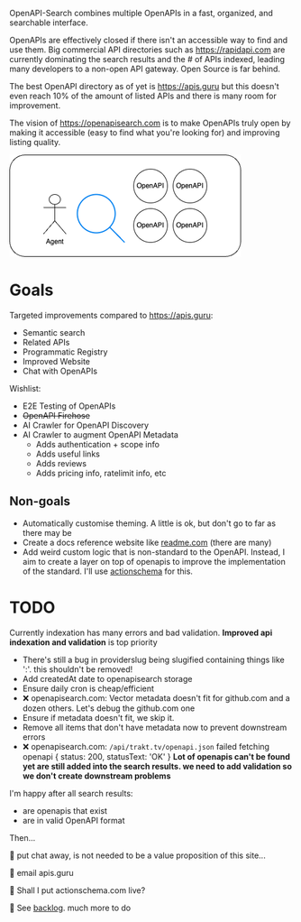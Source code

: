 OpenAPI-Search combines multiple OpenAPIs in a fast, organized, and searchable interface.

OpenAPIs are effectively closed if there isn't an accessible way to find and use them. Big commercial API directories such as https://rapidapi.com are currently dominating the search results and the # of APIs indexed, leading many developers to a non-open API gateway. Open Source is far behind.

The best OpenAPI directory as of yet is https://apis.guru but this doesn't even reach 10% of the amount of listed APIs and there is many room for improvement.

The vision of https://openapisearch.com is to make OpenAPIs truly open by making it accessible (easy to find what you're looking for) and improving listing quality.

![](explorer.drawio.png)

# Goals

Targeted improvements compared to https://apis.guru:

- Semantic search
- Related APIs
- Programmatic Registry
- Improved Website
- Chat with OpenAPIs

Wishlist:

- E2E Testing of OpenAPIs
- ~~OpenAPI Firehose~~
- AI Crawler for OpenAPI Discovery
- AI Crawler to augment OpenAPI Metadata
  - Adds authentication + scope info
  - Adds useful links
  - Adds reviews
  - Adds pricing info, ratelimit info, etc

## Non-goals

- Automatically customise theming. A little is ok, but don't go to far as there may be
- Create a docs reference website like [readme.com](https://readme.com) (there are many)
- Add weird custom logic that is non-standard to the OpenAPI. Instead, I aim to create a layer on top of openapis to improve the implementation of the standard. I'll use [actionschema](https://actionschema.com) for this.

# TODO

Currently indexation has many errors and bad validation. **Improved api indexation and validation** is top priority

- There's still a bug in providerslug being slugified containing things like ':'. this shouldn't be removed!
- Add createdAt date to openapisearch storage
- Ensure daily cron is cheap/efficient
- ❌ openapisearch.com: Vector metadata doesn't fit for github.com and a dozen others. Let's debug the github.com one
- Ensure if metadata doesn't fit, we skip it.
- Remove all items that don't have metadata now to prevent downstream errors
- ❌ openapisearch.com: `/api/trakt.tv/openapi.json` failed fetching openapi { status: 200, statusText: 'OK' } **Lot of openapis can't be found yet are still added into the search results. we need to add validation so we don't create downstream problems**

I'm happy after all search results:

- are openapis that exist
- are in valid OpenAPI format

Then...

🤔 put chat away, is not needed to be a value proposition of this site...

🤔 email apis.guru

🤔 Shall I put actionschema.com live?

🤔 See [backlog](BACKLOG.md). much more to do
